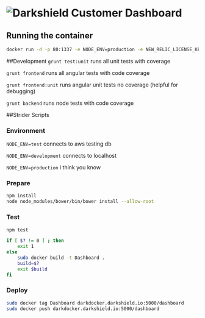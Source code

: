 # ![Darkshield](https://avatars3.githubusercontent.com/u/4420921?v=3&s=200 "What????") Customer Dashboard
## Running the container

```bash
docker run -d -p 80:1337 -e NODE_ENV=production -e NEW_RELIC_LICENSE_KEY=9c83fc1e01356f9fc7299fcf5af082a32a76ced4 Dashboard
```

##Development
`grunt test:unit` runs all unit tests with coverage

`grunt frontend` runs all angular tests with code coverage

`grunt frontend:unit` runs angular unit tests no coverage (helpful for debugging)

`grunt backend` runs node tests with code coverage

##Strider Scripts
### Environment
`NODE_ENV=test` connects to aws testing db

`NODE_ENV=development` connects to localhost

`NODE_ENV=production` i think you know
### Prepare

```bash
npm install
node node_modules/bower/bin/bower install --allow-root
```

### Test

```bash
npm test

if [ $? != 0 ] ; then
    exit 1
else
    sudo docker build -t Dashboard .
    build=$?
    exit $build
fi
```

### Deploy

```bash
sudo docker tag Dashboard darkdocker.darkshield.io:5000/dashboard
sudo docker push darkdocker.darkshield.io:5000/dashboard
```
